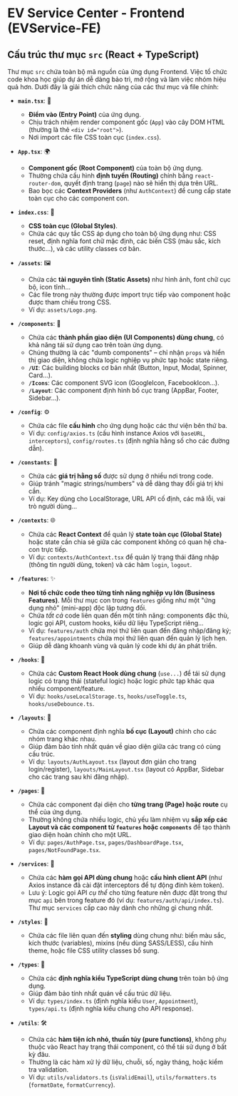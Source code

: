 # EV Service Center - Frontend (EVService-FE)

## Cấu trúc thư mục `src` (React + TypeScript)

Thư mục `src` chứa toàn bộ mã nguồn của ứng dụng Frontend. Việc tổ chức code khoa học giúp dự án dễ dàng bảo trì, mở rộng và làm việc nhóm hiệu quả hơn. Dưới đây là giải thích chức năng của các thư mục và file chính:

* **`main.tsx`**: 🚀
    * **Điểm vào (Entry Point)** của ứng dụng.
    * Chịu trách nhiệm render component gốc (`App`) vào cây DOM HTML (thường là thẻ `<div id="root">`).
    * Nơi import các file CSS toàn cục (`index.css`).

* **`App.tsx`**: 🌍
    * **Component gốc (Root Component)** của toàn bộ ứng dụng.
    * Thường chứa cấu hình **định tuyến (Routing)** chính bằng `react-router-dom`, quyết định trang (`page`) nào sẽ hiển thị dựa trên URL.
    * Bao bọc các **Context Providers** (như `AuthContext`) để cung cấp state toàn cục cho các component con.

* **`index.css`**: 🎨
    * **CSS toàn cục (Global Styles)**.
    * Chứa các quy tắc CSS áp dụng cho toàn bộ ứng dụng như: CSS reset, định nghĩa font chữ mặc định, các biến CSS (màu sắc, kích thước...), và các utility classes cơ bản.

* **`/assets`**: 🖼️
    * Chứa các **tài nguyên tĩnh (Static Assets)** như hình ảnh, font chữ cục bộ, icon tĩnh...
    * Các file trong này thường được import trực tiếp vào component hoặc được tham chiếu trong CSS.
    * Ví dụ: `assets/Logo.png`.

* **`/components`**: 🧩
    * Chứa các **thành phần giao diện (UI Components) dùng chung**, có khả năng tái sử dụng cao trên toàn ứng dụng.
    * Chúng thường là các "dumb components" – chỉ nhận `props` và hiển thị giao diện, không chứa logic nghiệp vụ phức tạp hoặc state riêng.
    * **`/UI`**: Các building blocks cơ bản nhất (Button, Input, Modal, Spinner, Card...).
    * **`/Icons`**: Các component SVG icon (GoogleIcon, FacebookIcon...).
    * **`/Layout`**: Các component định hình bố cục trang (AppBar, Footer, Sidebar...).

* **`/config`**: ⚙️
    * Chứa các file **cấu hình** cho ứng dụng hoặc các thư viện bên thứ ba.
    * Ví dụ: `config/axios.ts` (cấu hình instance Axios với `baseURL`, `interceptors`), `config/routes.ts` (định nghĩa hằng số cho các đường dẫn).

* **`/constants`**: 📌
    * Chứa các **giá trị hằng số** được sử dụng ở nhiều nơi trong code.
    * Giúp tránh "magic strings/numbers" và dễ dàng thay đổi giá trị khi cần.
    * Ví dụ: Key dùng cho LocalStorage, URL API cố định, các mã lỗi, vai trò người dùng...

* **`/contexts`**: 🌐
    * Chứa các **React Context** để quản lý **state toàn cục (Global State)** hoặc state cần chia sẻ giữa các component không có quan hệ cha-con trực tiếp.
    * Ví dụ: `contexts/AuthContext.tsx` để quản lý trạng thái đăng nhập (thông tin người dùng, token) và các hàm `login`, `logout`.

* **`/features`**: ✨
    * **Nơi tổ chức code theo từng tính năng nghiệp vụ lớn (Business Features)**. Mỗi thư mục con trong `features` giống như một "ứng dụng nhỏ" (mini-app) độc lập tương đối.
    * Chứa *tất cả* code liên quan đến một tính năng: components đặc thù, logic gọi API, custom hooks, kiểu dữ liệu TypeScript riêng...
    * Ví dụ: `features/auth` chứa mọi thứ liên quan đến đăng nhập/đăng ký; `features/appointments` chứa mọi thứ liên quan đến quản lý lịch hẹn.
    * Giúp dễ dàng khoanh vùng và quản lý code khi dự án phát triển.

* **`/hooks`**: 🎣
    * Chứa các **Custom React Hook dùng chung** (`use...`) để tái sử dụng logic có trạng thái (stateful logic) hoặc logic phức tạp khác qua nhiều component/feature.
    * Ví dụ: `hooks/useLocalStorage.ts`, `hooks/useToggle.ts`, `hooks/useDebounce.ts`.

* **`/layouts`**: 📐
    * Chứa các component định nghĩa **bố cục (Layout)** chính cho các nhóm trang khác nhau.
    * Giúp đảm bảo tính nhất quán về giao diện giữa các trang có cùng cấu trúc.
    * Ví dụ: `layouts/AuthLayout.tsx` (layout đơn giản cho trang login/register), `layouts/MainLayout.tsx` (layout có AppBar, Sidebar cho các trang sau khi đăng nhập).

* **`/pages`**: 📄
    * Chứa các component đại diện cho **từng trang (Page) hoặc route** cụ thể của ứng dụng.
    * Thường không chứa nhiều logic, chủ yếu làm nhiệm vụ **sắp xếp các Layout và các component từ `features` hoặc `components`** để tạo thành giao diện hoàn chỉnh cho một URL.
    * Ví dụ: `pages/AuthPage.tsx`, `pages/DashboardPage.tsx`, `pages/NotFoundPage.tsx`.

* **`/services`**: 📡
    * Chứa các **hàm gọi API dùng chung** hoặc **cấu hình client API** (như Axios instance đã cài đặt interceptors để tự động đính kèm token).
    * Lưu ý: Logic gọi API *cụ thể* cho từng feature nên được đặt trong thư mục `api` bên trong feature đó (ví dụ: `features/auth/api/index.ts`). Thư mục `services` cấp cao này dành cho những gì chung nhất.

* **`/styles`**: 💅
    * Chứa các file liên quan đến **styling** dùng chung như: biến màu sắc, kích thước (variables), mixins (nếu dùng SASS/LESS), cấu hình theme, hoặc file CSS utility classes bổ sung.

* **`/types`**: 📝
    * Chứa các **định nghĩa kiểu TypeScript dùng chung** trên toàn bộ ứng dụng.
    * Giúp đảm bảo tính nhất quán về cấu trúc dữ liệu.
    * Ví dụ: `types/index.ts` (định nghĩa kiểu `User`, `Appointment`), `types/api.ts` (định nghĩa kiểu chung cho API response).

* **`/utils`**: 🛠️
    * Chứa các **hàm tiện ích nhỏ, thuần túy (pure functions)**, không phụ thuộc vào React hay trạng thái component, có thể tái sử dụng ở bất kỳ đâu.
    * Thường là các hàm xử lý dữ liệu, chuỗi, số, ngày tháng, hoặc kiểm tra validation.
    * Ví dụ: `utils/validators.ts` (`isValidEmail`), `utils/formatters.ts` (`formatDate`, `formatCurrency`).